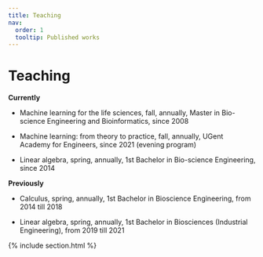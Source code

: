 ```yaml
---
title: Teaching
nav:
  order: 1
  tooltip: Published works
---
```


# <i class="fas fa-microscope"></i>Teaching

**Currently**

- Machine learning for the life sciences, fall, annually,
	Master in Bio-science Engineering and Bioinformatics, since 2008
		
- Machine learning: from theory to practice, fall, annually, 
	UGent Academy for Engineers, since 2021 (evening program)
		
- Linear algebra, spring, annually,
	1st Bachelor in Bio-science Engineering, since 2014 


				
**Previously**

- Calculus, spring, annually,
	1st Bachelor in Bioscience Engineering, from 2014 till 2018 
		
- Linear algebra, spring, annually,
	1st Bachelor in Biosciences (Industrial Engineering), from 2019 till 2021
		



{% include section.html %}


